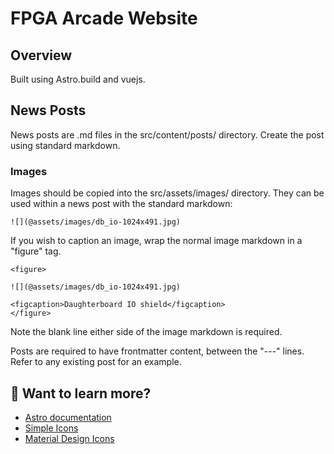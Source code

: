 # FPGA Arcade Website

## Overview

Built using Astro.build and vuejs.

## News Posts

News posts are .md files in the src/content/posts/ directory. Create the post
using standard markdown.

### Images

Images should be copied into the src/assets/images/ directory. They can be used
within a news post with the standard markdown:

```
![](@assets/images/db_io-1024x491.jpg)
```

If you wish to caption an image, wrap the normal image markdown in a "figure" tag.

```
<figure>

![](@assets/images/db_io-1024x491.jpg)

<figcaption>Daughterboard IO shield</figcaption>
</figure>
```

Note the blank line either side of the image markdown is required.

Posts are required to have frontmatter content, between the "---" lines. Refer
to any existing post for an example.

## 👀 Want to learn more?

- [Astro documentation](https://docs.astro.build)
- [Simple Icons](https://vue3-simple-icons.wyatt-herkamp.dev/)
- [Material Design Icons](https://pictogrammers.com/library/mdi/)
